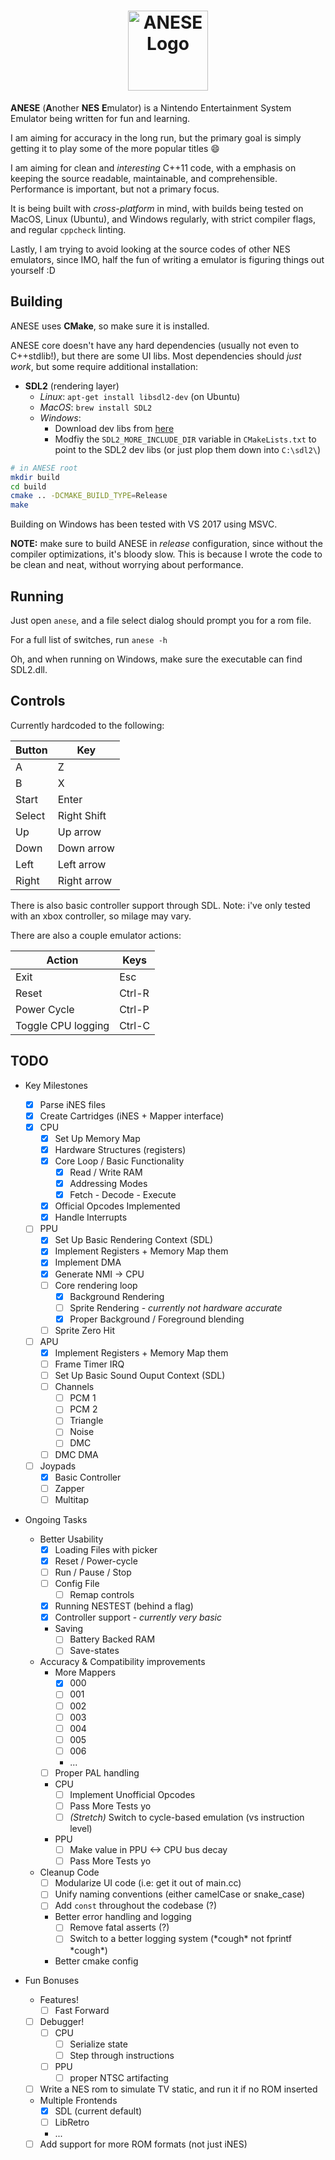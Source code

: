 <h1 align="center">
  <img height="128px" src="resources/icons/anese.ico" alt="ANESE Logo">
</h1>

**ANESE** (**A**nother **NES** **E**mulator) is a Nintendo Entertainment System
Emulator being written for fun and learning.

I am aiming for accuracy in the long run, but the primary goal is simply getting
it to play some of the more popular titles :smile:

I am aiming for clean and _interesting_ C++11 code, with a emphasis on keeping
the source readable, maintainable, and comprehensible. Performance is important,
but not a primary focus.

It is being built with _cross-platform_ in mind, with builds being tested on
MacOS, Linux (Ubuntu), and Windows regularly, with strict compiler flags, and
regular `cppcheck` linting.


Lastly, I am trying to avoid looking at the source codes of other NES emulators,
since IMO, half the fun of writing a emulator is figuring things out yourself :D

## Building

ANESE uses **CMake**, so make sure it is installed.

ANESE core doesn't have any hard dependencies (usually not even to C++stdlib!),
but there are some UI libs. Most dependencies should _just work_, but some
require additional installation:

- **SDL2** (rendering layer)
  - _Linux_: `apt-get install libsdl2-dev` (on Ubuntu)
  - _MacOS_: `brew install SDL2`
  - _Windows_:
    - Download dev libs from [here](https://www.libsdl.org/download-2.0.php)
    - Modfiy the `SDL2_MORE_INCLUDE_DIR` variable in `CMakeLists.txt` to point
      to the SDL2 dev libs (or just plop them down into `C:\sdl2\`)


```bash
# in ANESE root
mkdir build
cd build
cmake .. -DCMAKE_BUILD_TYPE=Release
make
```

Building on Windows has been tested with VS 2017 using MSVC.

**NOTE:** make sure to build ANESE in _release_ configuration, since without
the compiler optimizations, it's bloody slow. This is because I wrote the code
to be clean and neat, without worrying about performance.

## Running

Just open `anese`, and a file select dialog should prompt you for a rom file.

For a full list of switches, run `anese -h`

Oh, and when running on Windows, make sure the executable can find SDL2.dll.

## Controls

Currently hardcoded to the following:

Button | Key
-------|-----
A      | Z
B      | X
Start  | Enter
Select | Right Shift
Up     | Up arrow
Down   | Down arrow
Left   | Left arrow
Right  | Right arrow

There is also basic controller support through SDL. Note: i've only tested with
an xbox controller, so milage may vary.

There are also a couple emulator actions:

Action             | Keys
-------------------|--------
Exit               | Esc
Reset              | Ctrl-R
Power Cycle        | Ctrl-P
Toggle CPU logging | Ctrl-C

## TODO

- Key Milestones
  - [x] Parse iNES files
  - [x] Create Cartridges (iNES + Mapper interface)
  - [x] CPU
    - [x] Set Up Memory Map
    - [x] Hardware Structures (registers)
    - [x] Core Loop / Basic Functionality
      - [x] Read / Write RAM
      - [x] Addressing Modes
      - [x] Fetch - Decode - Execute
    - [x] Official Opcodes Implemented
    - [x] Handle Interrupts
  - [ ] PPU
    - [x] Set Up Basic Rendering Context (SDL)
    - [x] Implement Registers + Memory Map them
    - [x] Implement DMA
    - [x] Generate NMI -> CPU
    - [ ] Core rendering loop
      - [x] Background Rendering
      - [ ] Sprite Rendering - _currently not hardware accurate_
      - [x] Proper Background / Foreground blending
    - [ ] Sprite Zero Hit
  - [ ] APU
    - [x] Implement Registers + Memory Map them
    - [ ] Frame Timer IRQ
    - [ ] Set Up Basic Sound Ouput Context (SDL)
    - [ ] Channels
      - [ ] PCM 1
      - [ ] PCM 2
      - [ ] Triangle
      - [ ] Noise
      - [ ] DMC
    - [ ] DMC DMA
  - [ ] Joypads
    - [x] Basic Controller
    - [ ] Zapper
    - [ ] Multitap

- Ongoing Tasks
  - Better Usability
    - [x] Loading Files with picker
    - [x] Reset / Power-cycle
    - [ ] Run / Pause / Stop
    - [ ] Config File
      - [ ] Remap controls
    - [x] Running NESTEST (behind a flag)
    - [x] Controller support - _currently very basic_
    - Saving
      - [ ] Battery Backed RAM
      - [ ] Save-states
  - Accuracy & Compatibility improvements
    - More Mappers
      - [x] 000
      - [ ] 001
      - [ ] 002
      - [ ] 003
      - [ ] 004
      - [ ] 005
      - [ ] 006
      - ...
    - [ ] Proper PAL handling
    - CPU
      - [ ] Implement Unofficial Opcodes
      - [ ] Pass More Tests yo
      - [ ] _\(Stretch\)_ Switch to cycle-based emulation (vs instruction level)
    - PPU
      - [ ] Make value in PPU <-> CPU bus decay
      - [ ] Pass More Tests yo
  - Cleanup Code
    - [ ] Modularize UI code (i.e: get it out of main.cc)
    - [ ] Unify naming conventions (either camelCase or snake_case)
    - [ ] Add `const` throughout the codebase (?)
    - Better error handling and logging
      - [ ] Remove fatal asserts (?)
      - [ ] Switch to a better logging system (\*cough\* not fprintf \*cough\*)
    - Better cmake config

- Fun Bonuses
  - Features!
    - [ ] Fast Forward
  - [ ] Debugger!
    - [ ] CPU
      - [ ] Serialize state
      - [ ] Step through instructions
    - [ ] PPU
      - [ ] proper NTSC artifacting
  - [ ] Write a NES rom to simulate TV static, and run it if no ROM inserted
  - Multiple Frontends
    - [x] SDL (current default)
    - [ ] LibRetro
    - ...
  - [ ] Add support for more ROM formats (not just iNES)

